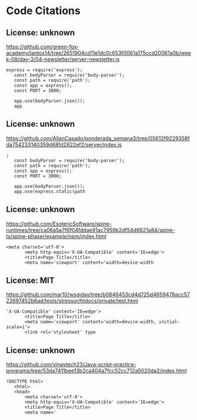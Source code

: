 # Code Citations

## License: unknown
https://github.com/green-fox-academy/lantos14/tree/2651904cd11e1dc0c653f0061a175ccd20061a0b/week-08/day-3/04-newsletter/server-newsletter.js

```
express = require('express');
   const bodyParser = require('body-parser');
   const path = require('path');
   const app = express();
   const PORT = 3000;

   app.use(bodyParser.json());
   app
```


## License: unknown
https://github.com/AllanCasado/ponderada_semana3/tree/05612f9229358fda754233140359d68fd2822ef2/server/index.js

```
;
   const bodyParser = require('body-parser');
   const path = require('path');
   const app = express();
   const PORT = 3000;

   app.use(bodyParser.json());
   app.use(express.static(path
```


## License: unknown
https://github.com/EsotericSoftware/spine-runtimes/tree/ca06a5a7f6f04fddae91ac7959b2df54d6621a84/spine-ts/spine-phaser/example/npm/index.html

```
<meta charset='utf-8'>
       <meta http-equiv='X-UA-Compatible' content='IE=edge'>
       <title>Page Title</title>
       <meta name='viewport' content='width=device-width
```


## License: MIT
https://github.com/mar10/wsgidav/tree/b0846453cd4d725d4659478acc5722697452b6ad/tests/stressor/htdocs/private/test.html

```
'X-UA-Compatible' content='IE=edge'>
       <title>Page Title</title>
       <meta name='viewport' content='width=device-width, initial-scale=1'>
       <link rel='stylesheet' type
```


## License: unknown
https://github.com/vinaytech23/Java-script-practice-programs/tree/53da7411bee13b2ca404a7fcc52cc712a5020da2/index.html

```
!DOCTYPE html>
   <html>
   <head>
       <meta charset='utf-8'>
       <meta http-equiv='X-UA-Compatible' content='IE=edge'>
       <title>Page Title</title>
       <meta name='
```

